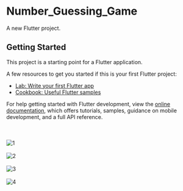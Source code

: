 # Number_Guessing_Game

A new Flutter project.

## Getting Started

This project is a starting point for a Flutter application.

A few resources to get you started if this is your first Flutter project:

- [Lab: Write your first Flutter app](https://docs.flutter.dev/get-started/codelab)
- [Cookbook: Useful Flutter samples](https://docs.flutter.dev/cookbook)

For help getting started with Flutter development, view the
[online documentation](https://docs.flutter.dev/), which offers tutorials,
samples, guidance on mobile development, and a full API reference.
<br>
<br>
<br>
<br>
![1](https://github.com/Chamodya23/Create_Mobile_Game_Application/assets/87930614/70a57d6e-0339-4f0f-8116-d4a13288e5b5)
<br>
<br>
![2](https://github.com/Chamodya23/Create_Mobile_Game_Application/assets/87930614/681f2361-dc6b-4551-b779-b4af3a90e891)
<br>
<br>
![3](https://github.com/Chamodya23/Create_Mobile_Game_Application/assets/87930614/67aec17f-bec3-419c-999f-3f7c9c566365)
<br>
<br>
![4](https://github.com/Chamodya23/Create_Mobile_Game_Application/assets/87930614/94f3e9bd-be5b-4b19-9e26-a7de079d6759)

